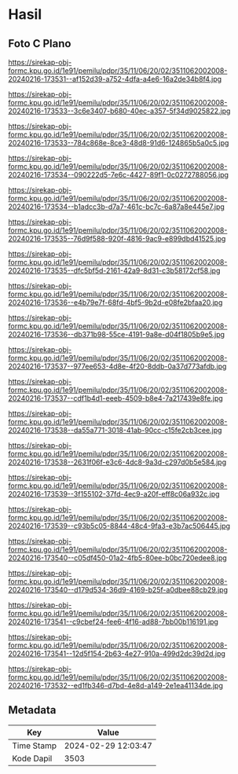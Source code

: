 # Hasil

## Foto C Plano

https://sirekap-obj-formc.kpu.go.id/1e91/pemilu/pdpr/35/11/06/20/02/3511062002008-20240216-173531--af152d39-a752-4dfa-a4e6-16a2de34b8f4.jpg

https://sirekap-obj-formc.kpu.go.id/1e91/pemilu/pdpr/35/11/06/20/02/3511062002008-20240216-173533--3c6e3407-b680-40ec-a357-5f34d9025822.jpg

https://sirekap-obj-formc.kpu.go.id/1e91/pemilu/pdpr/35/11/06/20/02/3511062002008-20240216-173533--784c868e-8ce3-48d8-91d6-124865b5a0c5.jpg

https://sirekap-obj-formc.kpu.go.id/1e91/pemilu/pdpr/35/11/06/20/02/3511062002008-20240216-173534--090222d5-7e6c-4427-89f1-0c0272788056.jpg

https://sirekap-obj-formc.kpu.go.id/1e91/pemilu/pdpr/35/11/06/20/02/3511062002008-20240216-173534--b1adcc3b-d7a7-461c-bc7c-6a87a8e445e7.jpg

https://sirekap-obj-formc.kpu.go.id/1e91/pemilu/pdpr/35/11/06/20/02/3511062002008-20240216-173535--76d9f588-920f-4816-9ac9-e899dbd41525.jpg

https://sirekap-obj-formc.kpu.go.id/1e91/pemilu/pdpr/35/11/06/20/02/3511062002008-20240216-173535--dfc5bf5d-2161-42a9-8d31-c3b58172cf58.jpg

https://sirekap-obj-formc.kpu.go.id/1e91/pemilu/pdpr/35/11/06/20/02/3511062002008-20240216-173536--e4b79e7f-68fd-4bf5-9b2d-e08fe2bfaa20.jpg

https://sirekap-obj-formc.kpu.go.id/1e91/pemilu/pdpr/35/11/06/20/02/3511062002008-20240216-173536--db371b98-55ce-4191-9a8e-d04f1805b9e5.jpg

https://sirekap-obj-formc.kpu.go.id/1e91/pemilu/pdpr/35/11/06/20/02/3511062002008-20240216-173537--977ee653-4d8e-4f20-8ddb-0a37d773afdb.jpg

https://sirekap-obj-formc.kpu.go.id/1e91/pemilu/pdpr/35/11/06/20/02/3511062002008-20240216-173537--cdf1b4d1-eeeb-4509-b8e4-7a217439e8fe.jpg

https://sirekap-obj-formc.kpu.go.id/1e91/pemilu/pdpr/35/11/06/20/02/3511062002008-20240216-173538--da55a771-3018-41ab-90cc-c15fe2cb3cee.jpg

https://sirekap-obj-formc.kpu.go.id/1e91/pemilu/pdpr/35/11/06/20/02/3511062002008-20240216-173538--2631f06f-e3c6-4dc8-9a3d-c297d0b5e584.jpg

https://sirekap-obj-formc.kpu.go.id/1e91/pemilu/pdpr/35/11/06/20/02/3511062002008-20240216-173539--3f155102-37fd-4ec9-a20f-eff8c06a932c.jpg

https://sirekap-obj-formc.kpu.go.id/1e91/pemilu/pdpr/35/11/06/20/02/3511062002008-20240216-173539--c93b5c05-8844-48c4-9fa3-e3b7ac506445.jpg

https://sirekap-obj-formc.kpu.go.id/1e91/pemilu/pdpr/35/11/06/20/02/3511062002008-20240216-173540--c05df450-01a2-4fb5-80ee-b0bc720edee8.jpg

https://sirekap-obj-formc.kpu.go.id/1e91/pemilu/pdpr/35/11/06/20/02/3511062002008-20240216-173540--d179d534-36d9-4169-b25f-a0dbee88cb29.jpg

https://sirekap-obj-formc.kpu.go.id/1e91/pemilu/pdpr/35/11/06/20/02/3511062002008-20240216-173541--c9cbef24-fee6-4f16-ad88-7bb00b116191.jpg

https://sirekap-obj-formc.kpu.go.id/1e91/pemilu/pdpr/35/11/06/20/02/3511062002008-20240216-173541--12d5f154-2b63-4e27-910a-499d2dc39d2d.jpg

https://sirekap-obj-formc.kpu.go.id/1e91/pemilu/pdpr/35/11/06/20/02/3511062002008-20240216-173532--ed1fb346-d7bd-4e8d-a149-2e1ea41134de.jpg


## Metadata

| Key        | Value               |
| ---------- | ------------------- |
| Time Stamp | 2024-02-29 12:03:47 |
| Kode Dapil | 3503                |



